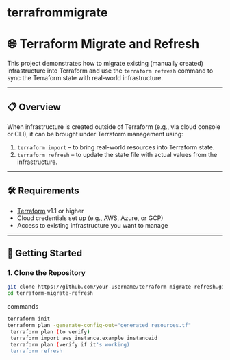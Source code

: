 # terrafrommigrate
# 🌐 Terraform Migrate and Refresh

This project demonstrates how to migrate existing (manually created) infrastructure into Terraform and use the `terraform refresh` command to sync the Terraform state with real-world infrastructure.

---

## 📋 Overview

When infrastructure is created outside of Terraform (e.g., via cloud console or CLI), it can be brought under Terraform management using:

1. `terraform import` – to bring real-world resources into Terraform state.
2. `terraform refresh` – to update the state file with actual values from the infrastructure.

---

## 🛠️ Requirements

- [Terraform](https://www.terraform.io/downloads.html) v1.1 or higher
- Cloud credentials set up (e.g., AWS, Azure, or GCP)
- Access to existing infrastructure you want to manage

---

## 🚀 Getting Started

### 1. Clone the Repository

```bash
git clone https://github.com/your-username/terraform-migrate-refresh.git
cd terraform-migrate-refresh
```````
commands
```bash
terraform init
terraform plan -generate-config-out="generated_resources.tf"
 terraform plan (to verify)
 terraform import aws_instance.example instanceid
 terraform plan (verify if it's working)
 terraform refresh

```````
